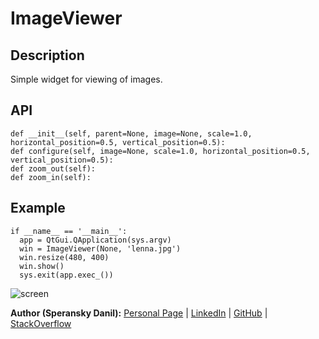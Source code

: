 # ImageViewer

## Description

Simple widget for viewing of images.

## API

    def __init__(self, parent=None, image=None, scale=1.0, horizontal_position=0.5, vertical_position=0.5):
    def configure(self, image=None, scale=1.0, horizontal_position=0.5, vertical_position=0.5):
    def zoom_out(self):
    def zoom_in(self):

## Example

    if __name__ == '__main__':
      app = QtGui.QApplication(sys.argv)
      win = ImageViewer(None, 'lenna.jpg')
      win.resize(480, 400)
      win.show()
      sys.exit(app.exec_())

![screen](https://raw.github.com/speranskydanil/pyqt-imageviewer/master/example.png)

**Author (Speransky Danil):**
[Personal Page](http://dsperansky.info) |
[LinkedIn](http://ru.linkedin.com/in/speranskydanil/en) |
[GitHub](https://github.com/speranskydanil?tab=repositories) |
[StackOverflow](http://stackoverflow.com/users/1550807/speransky-danil)
